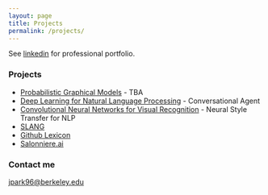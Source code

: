 ```yaml
---
layout: page
title: Projects
permalink: /projects/
---
```


See <a href="https://www.linkedin.com/in/jinspark621/">linkedin</a> for professional portfolio.

### Projects

* [Probabilistic Graphical Models](https://github.com/jpark96/PGM_Assignments) - TBA
* [Deep Learning for Natural Language Processing](https://github.com/jpark96/cs224-assignments) - Conversational Agent
* [Convolutional Neural Networks for Visual Recognition](https://github.com/jpark96/CS231n-assignments) - Neural Style Transfer for NLP
* [SLANG](https://github.com/mlberkeley/slang)
* [Github Lexicon](https://ml.berkeley.edu/blog/2016/12/03/github/)
* [Salonniere.ai](http://scet.berkeley.edu/team-salonniere-wins-ai-chatbot-collider/)

### Contact me

[jpark96@berkeley.edu](mailto:jpark96@berkeley.edu)
